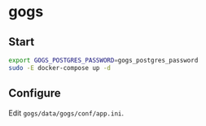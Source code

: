 # gogs

## Start

```sh
export GOGS_POSTGRES_PASSWORD=gogs_postgres_password
sudo -E docker-compose up -d
```

## Configure

Edit `gogs/data/gogs/conf/app.ini`.